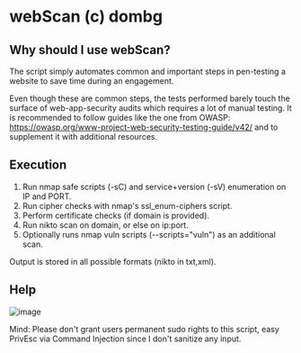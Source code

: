 # webScan (c) dombg

## Why should I use webScan?

The script simply automates common and important steps in pen-testing a website to save time during an engagement. 

Even though these are common steps, the tests performed barely touch the surface of web-app-security audits which requires a lot of manual testing. It is recommended to follow guides like the one from OWASP: https://owasp.org/www-project-web-security-testing-guide/v42/ and to supplement it with additional resources.

## Execution

1. Run nmap safe scripts (-sC) and service+version (-sV) enumeration on IP and PORT.
2. Run cipher checks with nmap's ssl_enum-ciphers script.
3. Perform certificate checks (if domain is provided).
4. Run nikto scan on domain, or else on ip:port. 
5. Optionally runs nmap vuln scripts (--scripts="vuln") as an additional scan.

Output is stored in all possible formats (nikto in txt,xml).

## Help
![image](https://user-images.githubusercontent.com/7427205/137287716-f8af3411-0f59-4cc0-a59d-5c2de77a70c9.png)

Mind: Please don't grant users permanent sudo rights to this script, easy PrivEsc via Command Injection since I don't sanitize any input.
